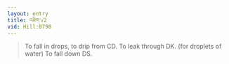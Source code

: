 ```yaml
---
layout: entry
title: འཐིག་√2
vid: Hill:0798
---
```

> To fall in drops, to drip from CD\. To leak through DK\. (for droplets of water) To fall down DS\.


